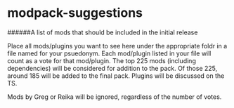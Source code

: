 modpack-suggestions
===================

######A list of mods that should be included in the initial release

Place all mods/plugins you want to see here under the appropriate foldr in a file named for your psuedonym. Each mod/plugin listed in your file will count as a vote for that mod/plugin. The top 225 mods (including dependencies) will be considered for addition to the pack. Of those 225, around 185 will be added to the final pack. Plugins will be discussed on the TS.

Mods by Greg or Reika will be ignored, regardless of the number of votes.
